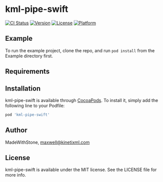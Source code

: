 # kml-pipe-swift

[![CI Status](https://img.shields.io/travis/MadeWithStone/kml-pipe-swift.svg?style=flat)](https://travis-ci.org/MadeWithStone/kml-pipe-swift)
[![Version](https://img.shields.io/cocoapods/v/kml-pipe-swift.svg?style=flat)](https://cocoapods.org/pods/kml-pipe-swift)
[![License](https://img.shields.io/cocoapods/l/kml-pipe-swift.svg?style=flat)](https://cocoapods.org/pods/kml-pipe-swift)
[![Platform](https://img.shields.io/cocoapods/p/kml-pipe-swift.svg?style=flat)](https://cocoapods.org/pods/kml-pipe-swift)

## Example

To run the example project, clone the repo, and run `pod install` from the Example directory first.

## Requirements

## Installation

kml-pipe-swift is available through [CocoaPods](https://cocoapods.org). To install
it, simply add the following line to your Podfile:

```ruby
pod 'kml-pipe-swift'
```

## Author

MadeWithStone, maxwell@kinetixml.com

## License

kml-pipe-swift is available under the MIT license. See the LICENSE file for more info.

